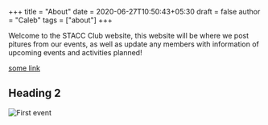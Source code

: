 +++
title = "About"
date = 2020-06-27T10:50:43+05:30
draft = false
author = "Caleb"
tags = ["about"]
+++

Welcome to the STACC Club website, this website will be where we post pitures from our events, as well as update any members with information of upcoming events and activities planned!

[some link](http://example.com)

## Heading 2

![First event](/images/image0.jpg)
